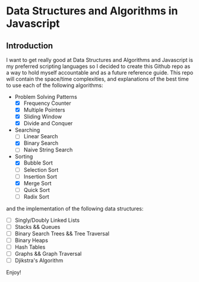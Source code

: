 # Data Structures and Algorithms in Javascript

## Introduction

I want to get really good at Data Structures and Algorithms and Javascript is my preferred scripting languages so I decided to create this Github repo as a way to hold myself accountable and as a future reference guide. This repo will contain the space/time complexities, and explanations of the best time to use each of the following algorithms:

- Problem Solving Patterns
    - [x] Frequency Counter
    - [x] Multiple Pointers
    - [x] Sliding Window
    - [x] Divide and Conquer

- Searching
    - [ ] Linear Search 
    - [x] Binary Search 
    - [ ] Naive String Search 

- Sorting
    - [x] Bubble Sort 
    - [ ] Selection Sort 
    - [ ] Insertion Sort  
    - [x] Merge Sort 
    - [ ] Quick Sort 
    - [ ] Radix Sort 

and the implementation of the following data structures:

- [ ] Singly/Doubly Linked Lists  
- [ ] Stacks && Queues 
- [ ] Binary Search Trees && Tree Traversal 
- [ ] Binary Heaps 
- [ ] Hash Tables 
- [ ] Graphs && Graph Traversal 
- [ ] Djikstra's Algorithm 

Enjoy!



